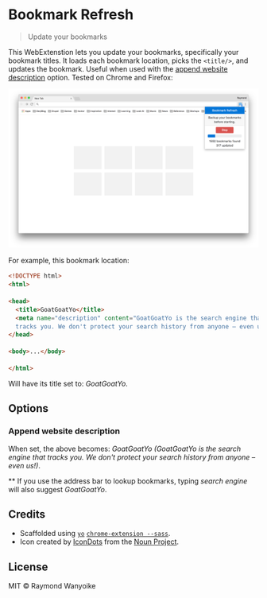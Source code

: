 # Bookmark Refresh

> Update your bookmarks

This WebExtenstion lets you update your bookmarks, specifically your bookmark titles. It loads each bookmark location, picks the `<title/>`, and updates the bookmark. Useful when used with the [append website description](#append-website-description) option. Tested on Chrome and Firefox:

![](screenshot.png)

For example, this bookmark location:

```html
<!DOCTYPE html>
<html>

<head>
  <title>GoatGoatYo</title>
  <meta name="description" content="GoatGoatYo is the search engine that
  tracks you. We don't protect your search history from anyone – even us!">
</head>

<body>...</body>

</html>
```

Will have its title set to: _GoatGoatYo_.

## Options

### Append website description

When set, the above becomes: _GoatGoatYo (GoatGoatYo is the search engine that tracks you. We don't protect your search history from anyone – even us!)_.

\*\* If you use the address bar to lookup bookmarks, typing _search engine_ will also suggest _GoatGoatYo_.

## Credits

- Scaffolded using [`yo`](https://github.com/yeoman/yo) [`chrome-extension --sass`](https://github.com/yeoman/generator-chrome-extension).
- Icon created by [IconDots](https://thenounproject.com/IconDots/) from the [Noun Project](https://thenounproject.com).

## License

MIT © Raymond Wanyoike
